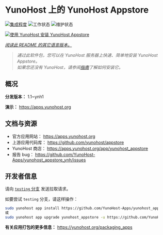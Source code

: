 <!--
注意：此 README 由 <https://github.com/YunoHost/apps/tree/master/tools/readme_generator> 自动生成
请勿手动编辑。
-->

# YunoHost 上的 YunoHost Appstore

[![集成程度](https://apps.yunohost.org/badge/integration/yunohost_appstore)](https://ci-apps.yunohost.org/ci/apps/yunohost_appstore/)
![工作状态](https://apps.yunohost.org/badge/state/yunohost_appstore)
![维护状态](https://apps.yunohost.org/badge/maintained/yunohost_appstore)

[![使用 YunoHost 安装 YunoHost Appstore](https://install-app.yunohost.org/install-with-yunohost.svg)](https://install-app.yunohost.org/?app=yunohost_appstore)

*[阅读此 README 的其它语言版本。](./ALL_README.md)*

> *通过此软件包，您可以在 YunoHost 服务器上快速、简单地安装 YunoHost Appstore。*  
> *如果您还没有 YunoHost，请参阅[指南](https://yunohost.org/install)了解如何安装它。*

## 概况



**分发版本：** 1.1~ynh1

**演示：** <https://apps.yunohost.org>
## 文档与资源

- 官方应用网站： <https://apps.yunohost.org>
- 上游应用代码库： <https://github.com/yunohost/appstore>
- YunoHost 商店： <https://apps.yunohost.org/app/yunohost_appstore>
- 报告 bug： <https://github.com/YunoHost-Apps/yunohost_appstore_ynh/issues>

## 开发者信息

请向 [`testing` 分支](https://github.com/YunoHost-Apps/yunohost_appstore_ynh/tree/testing) 发送拉取请求。

如要尝试 `testing` 分支，请这样操作：

```bash
sudo yunohost app install https://github.com/YunoHost-Apps/yunohost_appstore_ynh/tree/testing --debug
或
sudo yunohost app upgrade yunohost_appstore -u https://github.com/YunoHost-Apps/yunohost_appstore_ynh/tree/testing --debug
```

**有关应用打包的更多信息：** <https://yunohost.org/packaging_apps>
